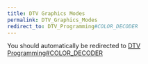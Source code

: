 ```yaml
---
title: DTV Graphics Modes
permalink: DTV_Graphics_Modes
redirect_to: DTV_Programming#COLOR_DECODER
---
```


You should automatically be redirected to [DTV Programming#COLOR_DECODER](DTV_Programming#COLOR_DECODER)
